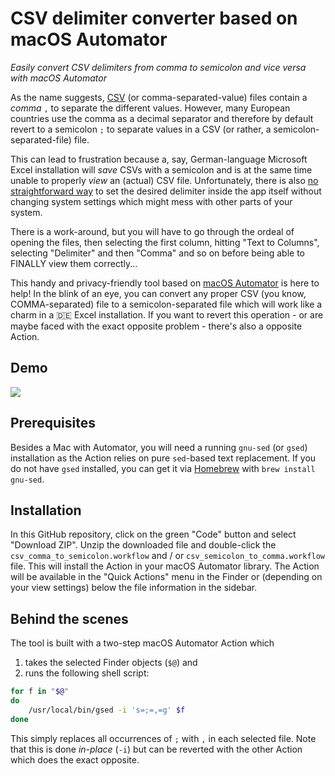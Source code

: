 # CSV delimiter converter based on macOS Automator
*Easily convert CSV delimiters from comma to semicolon and vice versa with macOS
Automator*

As the name suggests,
[CSV](https://en.wikipedia.org/wiki/Comma-separated_values#Standardization) (or
comma-separated-value) files contain a *comma* `,`  to separate the different
values. However, many European countries use the comma as a decimal separator
and therefore by default revert to a semicolon `;` to separate values in a CSV
(or rather, a semicolon-separated-file) file.

This can lead to frustration because a, say, German-language Microsoft Excel
installation will *save* CSVs with a semicolon and is at the same time unable to
properly *view* an (actual) CSV file. Unfortunately, there is also [no
straightforward way](https://superuser.com/a/988762) to set the desired
delimiter inside the app itself without changing system settings which might
mess with other parts of your system.

There is a work-around, but you will have to go through the ordeal of opening
the files, then selecting the first column, hitting "Text to Columns", selecting
"Delimiter" and then "Comma" and so on before being able to FINALLY view them
correctly...

This handy and privacy-friendly tool based on [macOS
Automator](https://support.apple.com/guide/automator/welcome/mac) is here to
help! In the blink of an eye, you can convert any proper CSV (you know,
COMMA-separated) file to a semicolon-separated file which will work like a charm
in a :de: Excel installation. If you want to revert this operation - or are
maybe faced with the exact opposite problem - there's also a opposite Action.

## Demo
![](delim-converter-demo.gif)

## Prerequisites
Besides a Mac with Automator, you will need a running `gnu-sed` (or `gsed`)
installation as the Action relies on pure `sed`-based text replacement. If you
do not have `gsed` installed, you can get it via
[Homebrew](https://formulae.brew.sh/formula/gnu-sed) with `brew install
gnu-sed`.

## Installation
In this GitHub repository, click on the green "Code" button and select "Download
ZIP". Unzip the downloaded file and double-click the
`csv_comma_to_semicolon.workflow` and / or `csv_semicolon_to_comma.workflow`
file. This will install the Action in your macOS Automator library. The Action
will be available in the "Quick Actions" menu in the Finder or (depending on
your view settings) below the file information in the sidebar.

## Behind the scenes
The tool is built with a two-step macOS Automator Action which
1. takes the selected Finder objects (`$@`) and
2. runs the following shell script:

```bash
for f in "$@"
do
	/usr/local/bin/gsed -i 's=;=,=g' $f
done
```

This simply replaces all occurrences of `;` with `,` in each selected file. Note
that this is done *in-place* (`-i`) but can be reverted with the other Action
which does the exact opposite.
